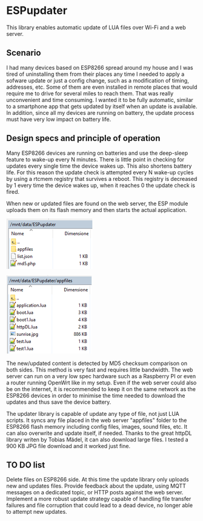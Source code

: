 # ESPupdater

This library enables automatic update of LUA files over Wi-Fi and a web server.

## Scenario

I had many devices based on ESP8266 spread around my house and I was tired of uninstalling them from their places any time I needed to apply a
sofware update or just a config change, such as a modification of timing, addresses, etc.
Some of them are even installed in remote places that would require me to drive for several miles to reach them. That was really unconvenient and time consuming.
I wanted it to be fully automatic, similar to a smartphone app that gets updated by itself when an update is available.
In addition, since all my devices are running on battery, the update process must have very low impact on battery life.

## Design specs and principle of operation

Many ESP8266 devices are running on batteries and use the deep-sleep feature to wake-up every N minutes. There is little point in checking for 
updates every single time the device wakes up. This also shortens battery life.
For this reason the update check is attempted every N wake-up cycles by using a rtcmem registry that survives a reboot.
This registry is decreased by 1 every time the device wakes up, when it reaches 0 the update check is fired.

When new or updated files are found on the web server, the ESP module uploads them on its flash memory and then starts the actual application.

![Web server path](https://raw.githubusercontent.com/glcos/ESPupdater/master/images/webserver1.png)

![Web server path](https://raw.githubusercontent.com/glcos/ESPupdater/master/images/webserver2.png)

The new/updated content is detected by MD5 checksum comparison on both sides. This method is very fast and requires little bandwidth.
The web server can run on a very low spec hardware such as a Raspberry PI or even a router running OpenWrt like in my setup.
Even if the web server could also be on the internet, it is recommended to keep it on the same network as the ESP8266 devices in order to minimise
the time needed to download the updates and thus save the device battery.

The updater library is capable of update any type of file, not just LUA scripts. It syncs any file placed in the web server "appfiles" folder
to the ESP8266 flash memory including config files, images, sound files, etc.
It can also overwrite and update itself, if needed.
Thanks to the great httpDL library writen by Tobias Mädel, it can also download large files.
I tested a 900 KB JPG file download and it worked just fine.


## TO DO list

Delete files on ESP8266 side. At this time the update library only uploads new and updates files.
Provide feedback about the update, using MQTT messages on a dedicated topic, or HTTP posts against the web server.
Implement a more robust update strategy capable of handling file transfer failures and file corruption that could lead to a dead device,
no longer able to attempt new updates.

